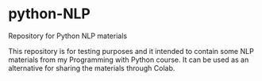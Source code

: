 # python-NLP
Repository for Python NLP materials

This repository is for testing purposes and it intended to contain some NLP materials from my Programming with Python course.
It can be used as an alternative for sharing the materials through Colab.
